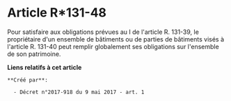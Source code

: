 # Article R*131-48

Pour satisfaire aux obligations prévues au I de l'article R. 131-39, le propriétaire d'un ensemble de bâtiments ou de parties
de bâtiments visés à l'article R. 131-40 peut remplir globalement ses obligations sur l'ensemble de son patrimoine.

**Liens relatifs à cet article**

	**Créé par**:

	  - Décret n°2017-918 du 9 mai 2017 - art. 1
